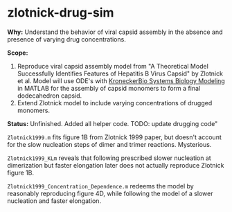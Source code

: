 # zlotnick-drug-sim


**Why:** Understand the behavior of viral capsid assembly in the absence and presence of varying drug concentrations.

**Scope:** 
1.  Reproduce viral capsid assembly model from "A Theoretical Model Successfully Identifies Features of Hepatitis B Virus Capsid" by Zlotnick et al. Model will use ODE's with [KroneckerBio Systems Biology Modeling](https://github.com/kroneckerbio/kroneckerbio) in MATLAB for the assembly of capsid monomers to form a final dodecahedron capsid.  
2.  Extend Zlotnick model to include varying concentrations of drugged monomers.


**Status:** Unfinished.  Added all helper code.  TODO: update drugging code"

`Zlotnick1999.m` fits figure 1B from Zlotnick 1999 paper, but doesn't account for the slow nucleation steps of dimer and trimer reactions.  Mysterious. 

`Zlotnick1999_KLm` reveals that following prescribed slower nucleation at dimerization but faster elongation later does not actually reproduce Zlotnick figure 1B.

`Zlotnick1999_Concentration_Dependence.m` redeems the model by reasonably reproducing figure 4D, while following the model of a slower nucleation and faster elongation.



